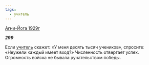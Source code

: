 ```yaml
---
tags:
  - учитель
---
```

[Агни-Йога 1929г](https://127.0.0.1:4002/agni/1929)

___299___

Если [учитель](../../../tags/#учитель) скажет: «У меня десять тысяч учеников», спросите: «Неужели каждый имеет вход?» Численность отвергает успех. Огромность войска не бывала ручательством победы.   

